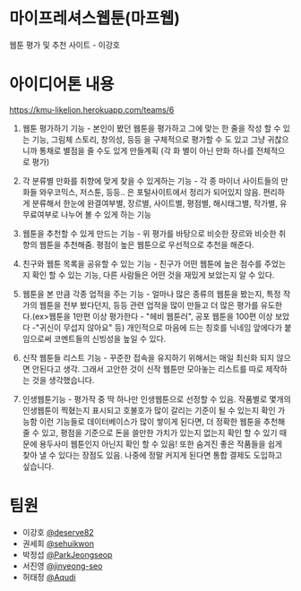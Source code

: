 # 마이프레셔스웹툰(마프웹)
웹툰 평가 및 추천 사이트 - 이강호


# 아이디어톤 내용
https://kmu-likelion.herokuapp.com/teams/6
1. 웹툰 평가하기 기능 - 본인이 봤던 웹툰을 평가하고 그에 맞는 한 줄을 작성 할 수 있는 기능, 그림체 스토리, 창의성, 등등 을 구체적으로 평가할 수 도 있고 그냥 귀찮으니까 통채로 별점을 줄 수도 있게 만들계획 (각 화 별이 아닌 만화 하나를 전체적으로 평가)

2. 각 분류별 만화를 취향에 맞게 찾을 수 있게하는 기능 - 각 종 마이너 사이트들의 만화들 와우코믹스, 저스툰, 등등.. 은 포털사이트에서 정리가 되어있지 않음. 편리하게 분류해서 한눈에 완결여부별, 장르별, 사이트별, 평점별, 해시태그별, 작가별, 유무료여부로 나누어 볼 수 있게 하는 기능

3. 웹툰을 추천할 수 있게 만드는 기능 - 위 평가를 바탕으로 비슷한 장르와 비슷한 취향의 웹툰을 추천해줌. 평점이 높은 웹툰으로 우선적으로 추천을 해준다.

4. 친구와 웹툰 목록을 공유할 수 있는 기능 - 친구가 어떤 웹툰에 높은 점수를 주었는지 확인 할 수 있는 기능, 다른 사람들은 어떤 것을 재밌게 보았는지 알 수 있다.

5. 웹툰을 본 만큼 각종 업적을 주는 기능 - 얼마나 많은 종류의 웹툰을 봤는지, 특정 작가의 웹툰을 전부 봤다던지, 등등 관련 업적을 많이 만들고 더 많은 평가를 유도한다.(ex>웹툰을 1만편 이상 평가한다 - "헤비 웹툰러", 공포 웹툰을 100편 이상 보았다 -"귀신이 무섭지 않아요" 등) 개인적으로 마음에 드는 칭호를 닉네임 앞에다가 붙임으로써 코멘트들의 신빙성을 높일 수 있다.

6. 신작 웹툰들 리스트 기능 - 꾸준한 접속을 유지하기 위해서는 매일 최신화 되지 않으면 안된다고 생각. 그래서 고안한 것이 신작 웹툰만 모아놓는 리스트를 따로 제작하는 것을 생각했습니다.

7. 인생웹툰기능 - 평가작 중 딱 하나만 인생웹툰으로 선정할 수 있음. 작품별로 몇개의 인생웹툰이 찍혔는지 표시되고 호불호가 많이 갈리는 기준이 될 수 있는지 확인 가능함
이런 기능들로 데이터베이스가 많이 쌓이게 된다면, 더 정확한 웹툰을 추천해 줄 수 있고, 평점을 기준으로 돈을 쓸만한 가치가 있는지 없는지 확인 할 수 있기 때문에 용두사미 웹툰인지 아닌지 확인 할 수 있음!
또한 숨겨진 좋은 작품들을 쉽게 찾아 낼 수 있다는 장점도 있음. 나중에 정말 커지게 된다면 통합 결제도 도입하고 싶습니다.


# 팀원
 - 이강호 [@deserve82](https://github.com/deserve82)
 - 권세희 [@sehuikwon](http://github.com/sehuikwon)
 - 박정섭 [@ParkJeongseop](https://github.com/ParkJeongseop)
 - 서진영 [@jinyeong-seo](http://github.com/jinyeong-seo)
 - 허태정 [@Aqudi](https://github.com/Aqudi)
